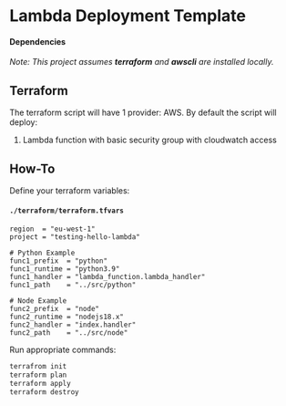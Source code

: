 # Lambda Deployment Template

#### Dependencies
_Note: This project assumes **terraform** and **awscli** are installed locally._

## Terraform

The terraform script will have 1 provider: AWS.
By default the script will deploy:

1. Lambda function with basic security group with cloudwatch access


## How-To

Define your terraform variables:


#### **`./terraform/terraform.tfvars`**
```
region  = "eu-west-1"
project = "testing-hello-lambda"

# Python Example
func1_prefix  = "python"
func1_runtime = "python3.9"
func1_handler = "lambda_function.lambda_handler"
func1_path    = "../src/python"

# Node Example
func2_prefix  = "node"
func2_runtime = "nodejs18.x"
func2_handler = "index.handler"
func2_path    = "../src/node"
```

Run appropriate commands:
```bash
terrafrom init
terraform plan
terraform apply
terraform destroy
```